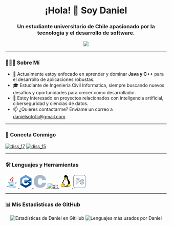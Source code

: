<h1 align="center">¡Hola! 👋 Soy Daniel</h1>
<h3 align="center">Un estudiante universitario de Chile apasionado por la tecnología y el desarrollo de software.</h3>

<p align="center">
  <img src="https://media2.giphy.com/media/v1.Y2lkPTc5MGI3NjExdDJheTI4aWlydGYxMjE4NDM1YXJ5bDBlczBhbzdwd2ZpcGlneGQ1aCZlcD12MV9pbnRlcm5hbF9naWZfYnlfaWQmY3Q9Zw/LD2ZJ0pdNmCxFikNQ5/giphy.gif" width="300">
</p>

---

### 👨🏻‍💻 Sobre Mí

- 🌱 Actualmente estoy enfocado en aprender y dominar **Java y C++** para el desarrollo de aplicaciones robustas.
- 🎓 Estudiante de Ingenieria Civil Informatica, siempre buscando nuevos desafíos y oportunidades para crecer como desarrollador.
- 🔭 Estoy interesado en proyectos relacionados con inteligencia artificial, ciberseguridad y ciencias de datos.
- 📫 ¿Quieres contactarme? Envíame un correo a danielsoto1c@gmail.com.

---

### 🤝 Conecta Conmigo

<p align="left">
<a href="https://twitter.com/diss_17" target="_blank"><img align="center" src="https://raw.githubusercontent.com/rahuldkjain/github-profile-readme-generator/master/src/images/icons/Social/twitter.svg" alt="diss_17" height="30" width="40" /></a>
<a href="https://instagram.com/diss_15" target="_blank"><img align="center" src="https://raw.githubusercontent.com/rahuldkjain/github-profile-readme-generator/master/src/images/icons/Social/instagram.svg" alt="diss_15" height="30" width="40" /></a>
</p>

---

### 🛠️ Lenguajes y Herramientas

<p align="left">
    <a href="https://www.java.com" target="_blank" rel="noreferrer">
        <img src="https://raw.githubusercontent.com/devicons/devicon/master/icons/java/java-original.svg" alt="java" width="40" height="40"/>
    </a>
    <a href="https://www.cplusplus.com/" target="_blank" rel="noreferrer">
        <img src="https://raw.githubusercontent.com/devicons/devicon/master/icons/cplusplus/cplusplus-original.svg" alt="c++" width="40" height="40"/>
    </a>
    <a href="https://www.cprogramming.com/" target="_blank" rel="noreferrer">
        <img src="https://raw.githubusercontent.com/devicons/devicon/master/icons/c/c-original.svg" alt="c" width="40" height="40"/>
    </a>
    <a href="https://git-scm.com/" target="_blank" rel="noreferrer">
        <img src="https://www.vectorlogo.zone/logos/git-scm/git-scm-icon.svg" alt="git" width="40" height="40"/>
    </a>
    <a href="https://www.linux.org/" target="_blank" rel="noreferrer">
        <img src="https://raw.githubusercontent.com/devicons/devicon/master/icons/linux/linux-original.svg" alt="linux" width="40" height="40"/>
    </a>
    <a href="https://www.photoshop.com/en" target="_blank" rel="noreferrer">
        <img src="https://raw.githubusercontent.com/devicons/devicon/master/icons/photoshop/photoshop-line.svg" alt="photoshop" width="40" height="40"/>
    </a>
</p>

---

### 📊 Mis Estadísticas de GitHub

<p align="center">
  <img align="center" src="https://github-readme-stats.vercel.app/api?username=diss17&show_icons=true&locale=es&theme=dracula" alt="Estadísticas de Daniel en GitHub" />
  <img align="center" src="https://github-readme-stats.vercel.app/api/top-langs/?username=diss17&layout=compact&locale=es&theme=dracula" alt="Lenguajes más usados por Daniel" />
</p>
